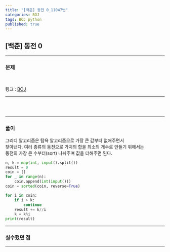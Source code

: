 ```yaml
---
title: "[백준] 동전 0_11047번"
categories: BOJ
tags: BOJ python
published: true
---
```


## [백준] 동전 0

---

### 문제

<br>

링크 : [BOJ](https://www.acmicpc.net/problem/11047)

---

<br/><br/>

---

### 풀이

그리디 알고리즘은 탐욕 알고리즘으로 가장 큰 값부터 없애주면서  
찾아낸다.
여러 종류의 동전으로 가치의 합을 최소의 개수로 만들기 위해서는  
동전의 가장 큰 수부터(sort) 나눠주며 값을 더해주면 된다.

```python
n, k = map(int, input().split())
result = 0
coin = []
for _ in range(n):
    coin.append(int(input()))
coin = sorted(coin, reverse=True)

for i in coin:
    if i > k:
        continue
    result += k//i
    k = k%i
print(result)
```

---

### 실수했던 점

---
